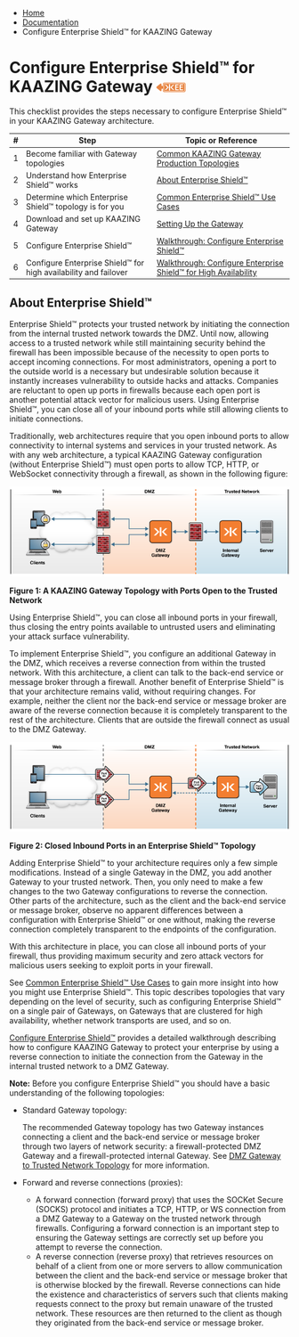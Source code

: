 -   [Home](../../index.md)
-   [Documentation](../index.md)
-   Configure Enterprise Shield™ for KAAZING Gateway

Configure Enterprise Shield™ for KAAZING Gateway ![This feature is available in KAAZING Gateway - Enterprise Edition](../images/enterprise-feature.png)
==========================================================================================

This checklist provides the steps necessary to configure Enterprise Shield™ in your KAAZING Gateway architecture.

| #   | Step                                                            | Topic or Reference                                                                   |
| --- | --------------------------------------------------------------- | ------------------------------------------------------------------------------------ |
| 1   | Become familiar with Gateway topologies                         | [Common KAAZING Gateway Production Topologies](../admin-reference/c_topologies.md)   |
| 2   | Understand how Enterprise Shield™ works                         | [About Enterprise Shield™](#about-enterprise-shield)                                 |
| 3   | Determine which Enterprise Shield™ topology is for you          | [Common Enterprise Shield™ Use Cases](c_enterprise_shield_use_cases.md)              |
| 4   | Download and set up KAAZING Gateway                             | [Setting Up the Gateway](../about/setup-guide.md)                                    |
| 5   | Configure Enterprise Shield™                                    | [Walkthrough: Configure Enterprise Shield™](p_rc_config.md)                          |
| 6   | Configure Enterprise Shield™ for high availability and failover | [Walkthrough: Configure Enterprise Shield™ for High Availability](p_rc_cluster.md)   |


About Enterprise Shield™
-----------------------------------------------

Enterprise Shield™ protects your trusted network by initiating the connection from the internal trusted network towards the DMZ. Until now, allowing access to a trusted network while still maintaining security behind the firewall has been impossible because of the necessity to open ports to accept incoming connections. For most administrators, opening a port to the outside world is a necessary but undesirable solution because it instantly increases vulnerability to outside hacks and attacks. Companies are reluctant to open up ports in firewalls because each open port is another potential attack vector for malicious users. Using Enterprise Shield™, you can close all of your inbound ports while still allowing clients to initiate connections.

Traditionally, web architectures require that you open inbound ports to allow connectivity to internal systems and services in your trusted network. As with any web architecture, a typical KAAZING Gateway configuration (without Enterprise Shield™) must open ports to allow TCP, HTTP, or WebSocket connectivity through a firewall, as shown in the following figure:

![Gateway Topology with Ports Open to the Trusted Network](../images/f-dmz-trusted-top.png)

**Figure 1: A KAAZING Gateway Topology with Ports Open to the Trusted Network**

Using Enterprise Shield™, you can close all inbound ports in your firewall, thus closing the entry points available to untrusted users and eliminating your attack surface vulnerability.

To implement Enterprise Shield™, you configure an additional Gateway in the DMZ, which receives a reverse connection from within the trusted network. With this architecture, a client can talk to the back-end service or message broker through a firewall. Another benefit of Enterprise Shield™ is that your architecture remains valid, without requiring changes. For example, neither the client nor the back-end service or message broker are aware of the reverse connection because it is completely transparent to the rest of the architecture. Clients that are outside the firewall connect as usual to the DMZ Gateway.

![Simple Topology Showing a Reverse Connection](../images/f-dmz-trustednetwork-860-02.png)

**Figure 2: Closed Inbound Ports in an Enterprise Shield™ Topology**

Adding Enterprise Shield™ to your architecture requires only a few simple modifications. Instead of a single Gateway in the DMZ, you add another Gateway to your trusted network. Then, you only need to make a few changes to the two Gateway configurations to reverse the connection. Other parts of the architecture, such as the client and the back-end service or message broker, observe no apparent differences between a configuration with Enterprise Shield™ or one without, making the reverse connection completely transparent to the endpoints of the configuration.

With this architecture in place, you can close all inbound ports of your firewall, thus providing maximum security and zero attack vectors for malicious users seeking to exploit ports in your firewall.

See [Common Enterprise Shield™ Use Cases](c_enterprise_shield_use_cases.md) to gain more insight into how you might use Enterprise Shield™. This topic describes topologies that vary depending on the level of security, such as configuring Enterprise Shield™ on a single pair of Gateways, on Gateways that are clustered for high availability, whether network transports are used, and so on.

[Configure Enterprise Shield™](p_rc_config.md) provides a detailed walkthrough describing how to configure KAAZING Gateway to protect your enterprise by using a reverse connection to initiate the connection from the Gateway in the internal trusted network to a DMZ Gateway.

**Note:** Before you configure Enterprise Shield™ you should have a basic understanding of the following topologies:

-   Standard Gateway topology:

    The recommended Gateway topology has two Gateway instances connecting a client and the back-end service or message broker through two layers of network security: a firewall-protected DMZ Gateway and a firewall-protected internal Gateway. See [DMZ Gateway to Trusted Network Topology](../admin-reference/c_topologies.md#dmz-to-trusted-network-topology) for more information.

-   Forward and reverse connections (proxies):
    -   A forward connection (forward proxy) that uses the SOCKet Secure (SOCKS) protocol and initiates a TCP, HTTP, or WS connection from a DMZ Gateway to a Gateway on the trusted network through firewalls. Configuring a forward connection is an important step to ensuring the Gateway settings are correctly set up before you attempt to reverse the connection.
    -   A reverse connection (reverse proxy) that retrieves resources on behalf of a client from one or more servers to allow communication between the client and the back-end service or message broker that is otherwise blocked by the firewall. Reverse connections can hide the existence and characteristics of servers such that clients making requests connect to the proxy but remain unaware of the trusted network. These resources are then returned to the client as though they originated from the back-end service or message broker.
